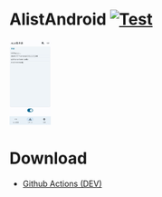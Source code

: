 # AlistAndroid [![Test](https://github.com/jing332/AlistAndroid/actions/workflows/build.yaml/badge.svg)](https://github.com/jing332/AlistAndroid/actions/workflows/build.yaml)

<img src="./images/1.jpg" height="150px">

# Download
- [Github Actions (DEV)](https://github.com/jing332/AlistAndroid/actions)
